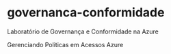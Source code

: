 # governanca-conformidade
Laboratório de Governança e Conformidade na Azure

Gerenciando Politicas em Acessos Azure
